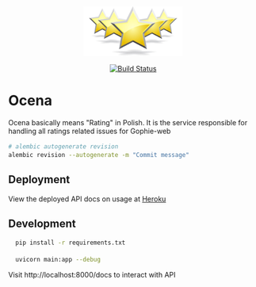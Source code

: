 <p align="center"><img src="assets/logo.jpeg" alt="Ocena" height="100px"></p>

<div align="center">
  <a href="https://travis-ci.com/Go-phie/ocena">
    <img src="https://travis-ci.com/Go-phie/ocena.svg?branch=master" alt="Build Status">
  </a>
</div>

# Ocena

Ocena basically means "Rating" in Polish. It is the service responsible for handling all ratings related issues for Gophie-web

```bash
# alembic autogenerate revision
alembic revision --autogenerate -m "Commit message"
```

## Deployment

View the deployed API docs on usage at [Heroku](https://gophie-ocena.herokuapp.com/docs)

## Development

```bash
  pip install -r requirements.txt

  uvicorn main:app --debug
```

Visit http://localhost:8000/docs to interact with API